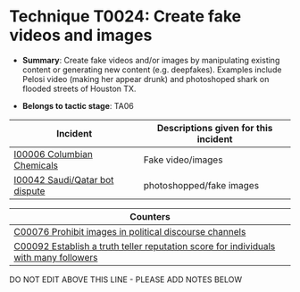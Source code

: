 # Technique T0024: Create fake videos and images

* **Summary**: Create fake videos and/or images by manipulating existing content or generating new content (e.g. deepfakes). Examples include Pelosi video (making her appear drunk) and photoshoped shark on flooded streets of Houston TX.

* **Belongs to tactic stage**: TA06


| Incident | Descriptions given for this incident |
| -------- | -------------------- |
| [I00006 Columbian Chemicals](../incidents/I00006.md) | Fake video/images |
| [I00042 Saudi/Qatar bot dispute](../incidents/I00042.md) | photoshopped/fake images |



| Counters |
| -------- |
| [C00076 Prohibit images in political discourse channels](../counters/C00076.md) |
| [C00092 Establish a truth teller reputation score for individuals with many followers](../counters/C00092.md) |


DO NOT EDIT ABOVE THIS LINE - PLEASE ADD NOTES BELOW